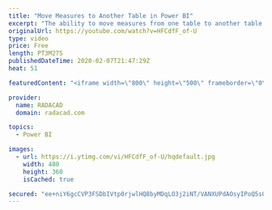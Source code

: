 ```yaml
---
title: "Move Measures to Another Table in Power BI"
excerpt: "The ability to move measures from one table to another table exists in Power BI, However, the process is not familiar for many users. Through my consulting and training work I have explained it to many of my clients. The process is simple and much better than re-creating the measure again and deleting"
originalUrl: https://youtube.com/watch?v=HFCdfF_of-U
type: video
price: Free
length: PT3M27S
publishedDateTime: 2020-02-07T21:47:29Z
heat: 51

featuredContent: "<iframe width=\"800\" height=\"500\" frameborder=\"0\" src=\"https://www.youtube.com/embed/HFCdfF_of-U\" allow=\"accelerometer; autoplay; encrypted-media; gyroscope; picture-in-picture\" allowfullscreen></iframe>"

provider:
  name: RADACAD
  domain: radacad.com

topics:
  - Power BI

images:
  - url: https://i.ytimg.com/vi/HFCdfF_of-U/hqdefault.jpg
    width: 480
    height: 360
    isCached: true

secured: "ee+niY6gcCVP3FSDbIVtp0rjwlHQ8byMDqLO3j2iNT/VANXUPdAOsyIPoQ5sQLiK44s5+bWiSB89fi42rIdGN6kMDcsljGGnzCpSC5gi9ayEABRkqzQk1hmjts3r43C/UmtwAIxZr+6cHOZPIvnjuImb3Xqzmve8QYViIOagQSCAlghUTPBU5onTzoRwLrCsfuZoOM+xATD0ZmP1gRB5salHHcBS5Ht+Hbeb+Ibdlcynzr2Evfuy/ApbF9FVdikoH98GaZm9TOQA75CQnZDxuL5bLl/+IZXNaa5zh+HqkNSywX93aSJ1OJkfYhs15g/fABqHncR1opzU+rEjelic5rMyQKmMBZj2R01Y+CcV3atPYokJYK15uLerCA50SvS6ctXmTuD203YntV8Y2Je2po8aN9zBbNBxJ8us16cGE9g=;dD4wZLoW8L1jg+gs0q8BTQ=="
---
```


